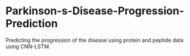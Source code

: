 # Parkinson-s-Disease-Progression-Prediction
Predicting the progression of the disease using protein and peptide data using CNN-LSTM.

